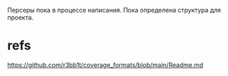 

Персеры пока в процессе написания. 
Пока определена структура для проекта.

# refs
https://github.com/r3bb1t/coverage_formats/blob/main/Readme.md